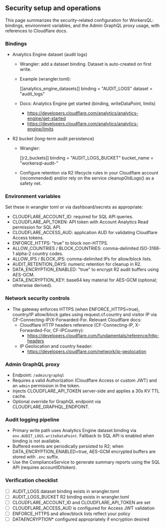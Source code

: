 ## Security setup and operations

This page summarizes the security-related configuration for WorkersQL: bindings,
environment variables, and the Admin GraphQL proxy usage, with references to
Cloudflare docs.

### Bindings

- Analytics Engine dataset (audit logs)
  - Wrangler: add a dataset binding. Dataset is auto-created on first write.
  - Example (wrangler.toml):

    [[analytics_engine_datasets]] binding = "AUDIT_LOGS" dataset = "audit_logs"

  - Docs: Analytics Engine get started (binding, writeDataPoint, limits)
    - https://developers.cloudflare.com/analytics/analytics-engine/get-started
    - https://developers.cloudflare.com/analytics/analytics-engine/limits

- R2 bucket (long-term audit persistence)
  - Wrangler:

    [[r2_buckets]] binding = "AUDIT_LOGS_BUCKET" bucket_name =
    "workersql-audit-<env>"

  - Configure retention via R2 lifecycle rules in your Cloudflare account
    (recommended) and/or rely on the service cleanupOldLogs() as a safety net.

### Environment variables

Set these in wrangler toml or via dashboard/secrets as appropriate:

- CLOUDFLARE_ACCOUNT_ID: required for SQL API queries.
- CLOUDFLARE_API_TOKEN: API token with Account Analytics Read permission for SQL
  API.
- CLOUDFLARE_ACCESS_AUD: application AUD for validating Cloudflare Access
  tokens.
- ENFORCE_HTTPS: "true" to block non-HTTPS.
- ALLOW_COUNTRIES / BLOCK_COUNTRIES: comma-delimited ISO-3166-1 alpha-2 country
  codes.
- ALLOW_IPS / BLOCK_IPS: comma-delimited IPs for allow/block lists.
- AUDIT_RETENTION_DAYS: numeric retention for cleanup in R2.
- DATA_ENCRYPTION_ENABLED: "true" to encrypt R2 audit buffers using AES-GCM.
- DATA_ENCRYPTION_KEY: base64 key material for AES-GCM (optional; otherwise
  derived).

### Network security controls

- The gateway enforces HTTPS (when ENFORCE_HTTPS=true), country/IP allow/block
  gates using request.cf.country and visitor IP via
  CF-Connecting-IP/X-Forwarded-For. Relevant Cloudflare docs:
  - Cloudflare HTTP headers reference (CF-Connecting-IP, X-Forwarded-For,
    CF-IPCountry):
    - https://developers.cloudflare.com/fundamentals/reference/http-headers
  - IP Geolocation and country header:
    - https://developers.cloudflare.com/network/ip-geolocation

### Admin GraphQL proxy

- Endpoint: `/admin/graphql`
- Requires a valid Authorization (Cloudflare Access or custom JWT) and an
  `admin` permission in the token.
- Injects CLOUDFLARE_API_TOKEN server-side and applies a 30s KV TTL cache.
- Optional override for GraphQL endpoint via CLOUDFLARE_GRAPHQL_ENDPOINT.

### Audit logging pipeline

- Primary write path uses Analytics Engine dataset binding via
  `env.AUDIT_LOGS.writeDataPoint`. Fallback to SQL API is enabled when binding
  is not available.
- Buffered events are periodically persisted to R2; when
  DATA_ENCRYPTION_ENABLED=true, AES-GCM encrypted buffers are stored with `.enc`
  suffix.
- Use the ComplianceService to generate summary reports using the SQL API
  (requires accountID/token).

### Verification checklist

- [ ] AUDIT_LOGS dataset binding exists in wrangler.toml
- [ ] AUDIT_LOGS_BUCKET R2 binding exists in wrangler.toml
- [ ] CLOUDFLARE_ACCOUNT_ID and CLOUDFLARE_API_TOKEN are set
- [ ] CLOUDFLARE_ACCESS_AUD is configured for Access JWT validation
- [ ] ENFORCE_HTTPS and allow/block lists reflect your policy
- [ ] DATA*ENCRYPTION*\* configured appropriately if encryption desired
